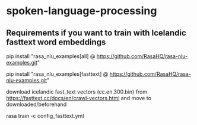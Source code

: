 # spoken-language-processing

## Requirements if you want to train with Icelandic fasttext word embeddings
pip install "rasa_nlu_examples[all] @ https://github.com/RasaHQ/rasa-nlu-examples.git"

pip install "rasa_nlu_examples[fasttext] @ https://github.com/RasaHQ/rasa-nlu-examples.git"

download icelandic fast_text vectors (cc.en.300.bin) from https://fasttext.cc/docs/en/crawl-vectors.html and move to downloaded/beforehand

rasa train -c config_fasttext.yml
